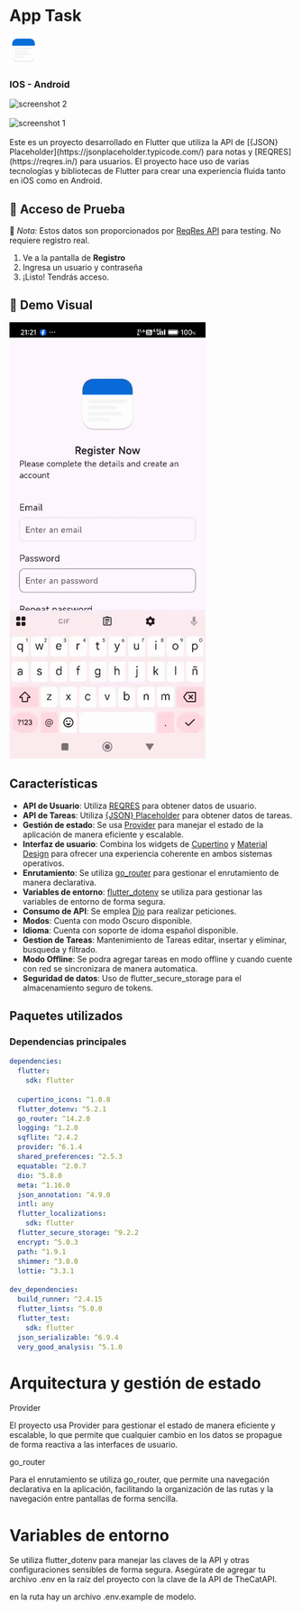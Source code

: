 # App Task

<img src="assets/img/note.png" alt="Icono del Proyecto" width="50" height="50" />



### IOS - Android

<div style="display: flex; justify-content: space-around;">
  <img src="https://firebasestorage.googleapis.com/v0/b/saservi-753d6.firebasestorage.app/o/borrar%2Fimg2.png?alt=media&token=90559b93-bfd2-497c-98f6-006a34ed4dc9" alt="screenshot 2" width="200" style="flex: 1; max-width: 100%; height: auto; object-fit: contain;" />
</div>
</br>
<div style="display: flex; justify-content: space-around;">
  <img src="https://firebasestorage.googleapis.com/v0/b/saservi-753d6.firebasestorage.app/o/borrar%2Fimg.png?alt=media&token=6b178702-9f4b-41a1-a152-b94a3dcc95dd" alt="screenshot 1" width="200" style="flex: 1; max-width: 100%; height: auto; object-fit: contain;" />
</div>
</br>
Este es un proyecto desarrollado en Flutter que utiliza la API de [{JSON} Placeholder](https://jsonplaceholder.typicode.com/) para notas y [REQRES](https://reqres.in/) para usuarios. El proyecto hace uso de varias tecnologías y bibliotecas de Flutter para crear una experiencia fluida tanto en iOS como en Android.

## 🔑 Acceso de Prueba

📌 *Nota:* Estos datos son proporcionados por [ReqRes API](https://reqres.in/) para testing. No requiere registro real.

1. Ve a la pantalla de **Registro**
2. Ingresa un usuario y contraseña
3. ¡Listo! Tendrás acceso.

## 🎥 Demo Visual

![Registro](assets/img/registro.gif)

## Características

- **API de Usuario**: Utiliza [REQRES](https://reqres.in/) para obtener datos de usuario.
- **API de Tareas**: Utiliza [{JSON} Placeholder](https://jsonplaceholder.typicode.com/) para obtener datos de tareas.
- **Gestión de estado**: Se usa [Provider](https://pub.dev/packages/provider) para manejar el estado de la aplicación de manera eficiente y escalable.
- **Interfaz de usuario**: Combina los widgets de [Cupertino](https://flutter.dev/docs/development/ui/widgets/cupertino) y [Material Design](https://flutter.dev/docs/development/ui/widgets/material) para ofrecer una experiencia coherente en ambos sistemas operativos.
- **Enrutamiento**: Se utiliza [go_router](https://pub.dev/packages/go_router) para gestionar el enrutamiento de manera declarativa.
- **Variables de entorno**: [flutter_dotenv](https://pub.dev/packages/flutter_dotenv) se utiliza para gestionar las variables de entorno de forma segura.
- **Consumo de API**: Se emplea [Dio](https://pub.dev/packages/dio) para realizar peticiones.
- **Modos**: Cuenta con modo Oscuro disponible.
- **Idioma**: Cuenta con soporte de idoma español disponible.
- **Gestion de Tareas**: Mantenimiento de Tareas editar, insertar y eliminar, busqueda y filtrado.
- **Modo Offline**: Se podra agregar tareas en modo offline y cuando cuente con red se sincronizara de manera automatica.
- **Seguridad de datos**: Uso de flutter_secure_storage para el almacenamiento seguro de tokens.
## Paquetes utilizados

### Dependencias principales

```yaml
dependencies:
  flutter:
    sdk: flutter

  cupertino_icons: ^1.0.8
  flutter_dotenv: ^5.2.1
  go_router: ^14.2.0
  logging: ^1.2.0
  sqflite: ^2.4.2
  provider: ^6.1.4
  shared_preferences: ^2.5.3
  equatable: ^2.0.7
  dio: ^5.8.0
  meta: ^1.16.0
  json_annotation: ^4.9.0
  intl: any
  flutter_localizations:
    sdk: flutter
  flutter_secure_storage: ^9.2.2
  encrypt: ^5.0.3
  path: ^1.9.1
  shimmer: ^3.0.0
  lottie: ^3.3.1

dev_dependencies:
  build_runner: ^2.4.15
  flutter_lints: ^5.0.0
  flutter_test:
    sdk: flutter
  json_serializable: ^6.9.4
  very_good_analysis: ^5.1.0
```

# Arquitectura y gestión de estado

Provider

El proyecto usa Provider para gestionar el estado de manera eficiente y escalable, lo que permite que cualquier cambio en los datos se propague de forma reactiva a las interfaces de usuario.

go_router

Para el enrutamiento se utiliza go_router, que permite una navegación declarativa en la aplicación, facilitando la organización de las rutas y la navegación entre pantallas de forma sencilla.

# Variables de entorno

Se utiliza flutter_dotenv para manejar las claves de la API y otras configuraciones sensibles de forma segura. Asegúrate de agregar tu archivo .env en la raíz del proyecto con la clave de la API de TheCatAPI.

en la ruta hay un archivo .env.example de modelo.

